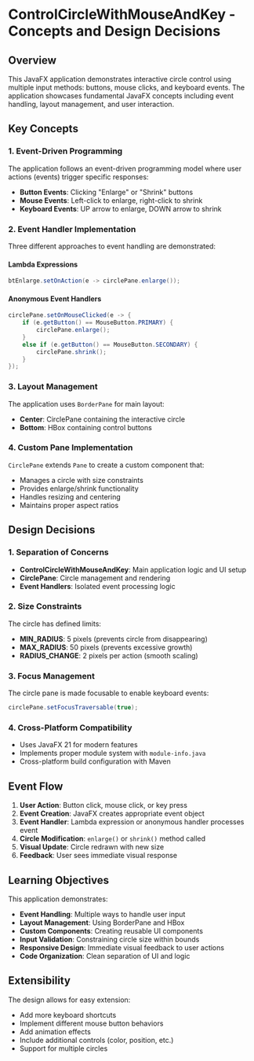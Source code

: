 # ControlCircleWithMouseAndKey - Concepts and Design Decisions

## Overview

This JavaFX application demonstrates interactive circle control using multiple input methods: buttons, mouse clicks, and keyboard events. The application showcases fundamental JavaFX concepts including event handling, layout management, and user interaction.

## Key Concepts

### 1. Event-Driven Programming

The application follows an event-driven programming model where user actions (events) trigger specific responses:

- **Button Events**: Clicking "Enlarge" or "Shrink" buttons
- **Mouse Events**: Left-click to enlarge, right-click to shrink
- **Keyboard Events**: UP arrow to enlarge, DOWN arrow to shrink

### 2. Event Handler Implementation

Three different approaches to event handling are demonstrated:

#### Lambda Expressions
```java
btEnlarge.setOnAction(e -> circlePane.enlarge());
```

#### Anonymous Event Handlers
```java
circlePane.setOnMouseClicked(e -> {
    if (e.getButton() == MouseButton.PRIMARY) {
        circlePane.enlarge();
    }
    else if (e.getButton() == MouseButton.SECONDARY) {
        circlePane.shrink();
    }
});
```

### 3. Layout Management

The application uses `BorderPane` for main layout:
- **Center**: CirclePane containing the interactive circle
- **Bottom**: HBox containing control buttons

### 4. Custom Pane Implementation

`CirclePane` extends `Pane` to create a custom component that:
- Manages a circle with size constraints
- Provides enlarge/shrink functionality
- Handles resizing and centering
- Maintains proper aspect ratios

## Design Decisions

### 1. Separation of Concerns

- **ControlCircleWithMouseAndKey**: Main application logic and UI setup
- **CirclePane**: Circle management and rendering
- **Event Handlers**: Isolated event processing logic

### 2. Size Constraints

The circle has defined limits:
- **MIN_RADIUS**: 5 pixels (prevents circle from disappearing)
- **MAX_RADIUS**: 50 pixels (prevents excessive growth)
- **RADIUS_CHANGE**: 2 pixels per action (smooth scaling)

### 3. Focus Management

The circle pane is made focusable to enable keyboard events:
```java
circlePane.setFocusTraversable(true);
```

### 4. Cross-Platform Compatibility

- Uses JavaFX 21 for modern features
- Implements proper module system with `module-info.java`
- Cross-platform build configuration with Maven

## Event Flow

1. **User Action**: Button click, mouse click, or key press
2. **Event Creation**: JavaFX creates appropriate event object
3. **Event Handler**: Lambda expression or anonymous handler processes event
4. **Circle Modification**: `enlarge()` or `shrink()` method called
5. **Visual Update**: Circle redrawn with new size
6. **Feedback**: User sees immediate visual response

## Learning Objectives

This application demonstrates:

- **Event Handling**: Multiple ways to handle user input
- **Layout Management**: Using BorderPane and HBox
- **Custom Components**: Creating reusable UI components
- **Input Validation**: Constraining circle size within bounds
- **Responsive Design**: Immediate visual feedback to user actions
- **Code Organization**: Clean separation of UI and logic

## Extensibility

The design allows for easy extension:
- Add more keyboard shortcuts
- Implement different mouse button behaviors
- Add animation effects
- Include additional controls (color, position, etc.)
- Support for multiple circles 
